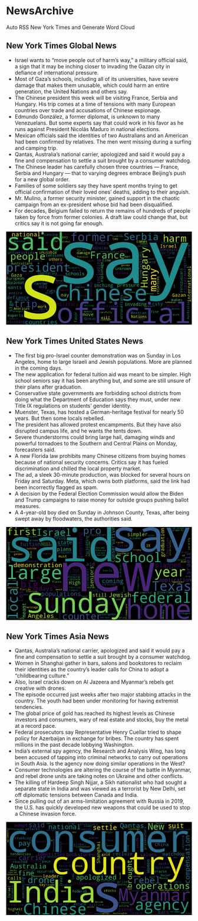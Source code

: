 # NewsArchive
Auto RSS New York Times and Generate Word Cloud

## New York Times Global News
* Israel wants to “move people out of harm’s way,” a military official said, a sign that it may be inching closer to invading the Gazan city in defiance of international pressure.
* Most of Gaza’s schools, including all of its universities, have severe damage that makes them unusable, which could harm an entire generation, the United Nations and others say.
* The Chinese president this week will be visiting France, Serbia and Hungary. His trip comes at a time of tensions with many European countries over trade and accusations of Chinese espionage.
* Edmundo González, a former diplomat, is unknown to many Venezuelans. But some experts say that could work in his favor as he runs against President Nicolás Maduro in national elections.
* Mexican officials said the identities of two Australians and an American had been confirmed by relatives. The men went missing during a surfing and camping trip.
* Qantas, Australia’s national carrier, apologized and said it would pay a fine and compensation to settle a suit brought by a consumer watchdog.
* The Chinese leader has carefully chosen three countries — France, Serbia and Hungary — that to varying degrees embrace Beijing’s push for a new global order.
* Families of some soldiers say they have spent months trying to get official confirmation of their loved ones’ deaths, adding to their anguish.
* Mr. Mulino, a former security minister, gained support in the chaotic campaign from an ex-president whose bid had been disqualified.
* For decades, Belgium failed to return the remains of hundreds of people taken by force from former colonies. A draft law could change that, but critics say it is not going far enough.

![Global](./global.png)
## New York Times United States News
* The first big pro-Israel counter demonstration was on Sunday in Los Angeles, home to large Israeli and Jewish populations. More are planned in the coming days.
* The new application for federal tuition aid was meant to be simpler. High school seniors say it has been anything but, and some are still unsure of their plans after graduation.
* Conservative state governments are forbidding school districts from doing what the Department of Education says they must, under new Title IX regulations on students’ gender identity.
* Muenster, Texas, has hosted a German-heritage festival for nearly 50 years. But then some locals rebelled.
* The president has allowed protest encampments. But they have also disrupted campus life, and he wants the tents down.
* Severe thunderstorms could bring large hail, damaging winds and powerful tornadoes to the Southern and Central Plains on Monday, forecasters said.
* A new Florida law prohibits many Chinese citizens from buying homes because of national security concerns. Critics say it has fueled discrimination and chilled the local property market.
* The ad, a sleek 30-minute production, was blocked for several hours on Friday and Saturday. Meta, which owns both platforms, said the link had been incorrectly flagged as spam.
* A decision by the Federal Election Commission would allow the Biden and Trump campaigns to raise money for outside groups pushing ballot measures.
* A 4-year-old boy died on Sunday in Johnson County, Texas, after being swept away by floodwaters, the authorities said.

![US](./usnews.png)
## New York Times Asia News
* Qantas, Australia’s national carrier, apologized and said it would pay a fine and compensation to settle a suit brought by a consumer watchdog.
* Women in Shanghai gather in bars, salons and bookstores to reclaim their identities as the country’s leader calls for China to adopt a “childbearing culture.”
* Also, Israel cracks down on Al Jazeera and Myanmar’s rebels get creative with drones.
* The episode occurred just weeks after two major stabbing attacks in the country. The youth had been under monitoring for having extremist tendencies.
* The global price of gold has reached its highest levels as Chinese investors and consumers, wary of real estate and stocks, buy the metal at a record pace.
* Federal prosecutors say Representative Henry Cuellar tried to shape policy for Azerbaijan in exchange for bribes. The country has spent millions in the past decade lobbying Washington.
* India’s external spy agency, the Research and Analysis Wing, has long been accused of tapping into criminal networks to carry out operations in South Asia. Is the agency now doing similar operations in the West?
* Consumer technologies are altering the course of the battle in Myanmar, and rebel drone units are taking notes on Ukraine and other conflicts.
* The killing of Hardeep Singh Nijjar, a Sikh nationalist who had sought a separate state in India and was viewed as a terrorist by New Delhi, set off diplomatic tensions between Canada and India.
* Since pulling out of an arms-limitation agreement with Russia in 2019, the U.S. has quickly developed new weapons that could be used to stop a Chinese invasion force.

![Asian](./asian.png)
